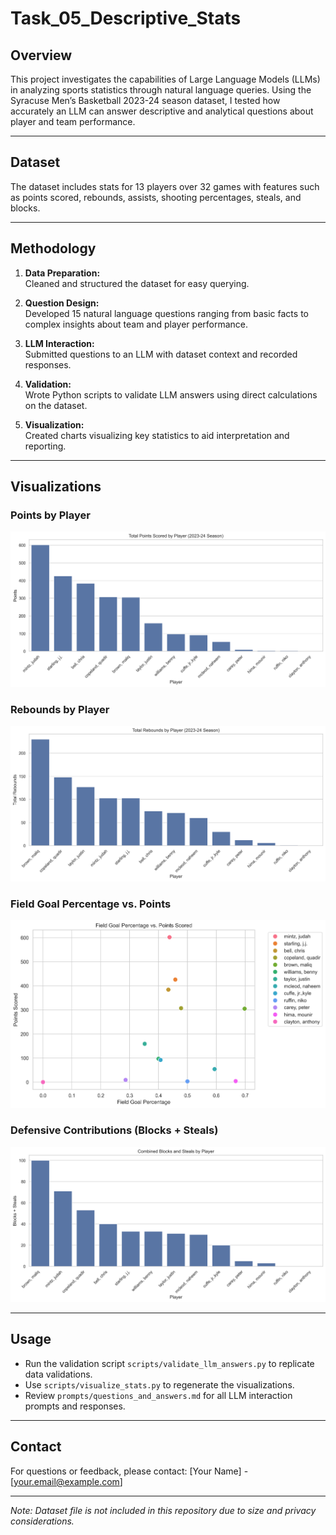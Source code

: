 # Task_05_Descriptive_Stats

## Overview

This project investigates the capabilities of Large Language Models (LLMs) in analyzing sports statistics through natural language queries. Using the Syracuse Men’s Basketball 2023-24 season dataset, I tested how accurately an LLM can answer descriptive and analytical questions about player and team performance.

---

## Dataset

The dataset includes stats for 13 players over 32 games with features such as points scored, rebounds, assists, shooting percentages, steals, and blocks.

---

## Methodology

1. **Data Preparation:**  
   Cleaned and structured the dataset for easy querying.

2. **Question Design:**  
   Developed 15 natural language questions ranging from basic facts to complex insights about team and player performance.

3. **LLM Interaction:**  
   Submitted questions to an LLM with dataset context and recorded responses.

4. **Validation:**  
   Wrote Python scripts to validate LLM answers using direct calculations on the dataset.

5. **Visualization:**  
   Created charts visualizing key statistics to aid interpretation and reporting.

---

## Visualizations

### Points by Player  
![Points by Player](images/points_by_player.png)

### Rebounds by Player  
![Rebounds by Player](images/rebounds_by_player.png)

### Field Goal Percentage vs. Points  
![FG% vs Points](images/fg_percent_vs_points.png)

### Defensive Contributions (Blocks + Steals)  
![Defense Score](images/defense_score.png)

---

## Usage

- Run the validation script `scripts/validate_llm_answers.py` to replicate data validations.  
- Use `scripts/visualize_stats.py` to regenerate the visualizations.  
- Review `prompts/questions_and_answers.md` for all LLM interaction prompts and responses.

---

## Contact

For questions or feedback, please contact: [Your Name] - [your.email@example.com]

---

*Note: Dataset file is not included in this repository due to size and privacy considerations.*


